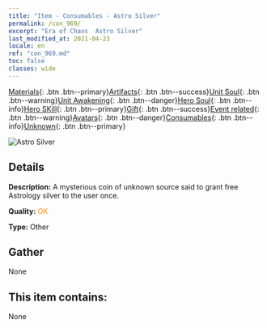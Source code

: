 ```yaml
---
title: "Item - Consumables - Astro Silver"
permalink: /con_969/
excerpt: "Era of Chaos  Astro Silver"
last_modified_at: 2021-04-23
locale: en
ref: "con_969.md"
toc: false
classes: wide
---
```

 [Materials](/Items/){: .btn .btn--primary}[Artifacts](/Items/Artifacts/){: .btn .btn--success}[Unit Soul](/Items/UnitSoul/){: .btn .btn--warning}[Unit Awakening](/Items/UnitAwakening/){: .btn .btn--danger}[Hero Soul](/Items/HeroSoul/){: .btn .btn--info}[Hero SKill](/Items/HeroSkill/){: .btn .btn--primary}[Gift](/Items/Gift/){: .btn .btn--success}[Event related](/Items/Events/){: .btn .btn--warning}[Avatars](/Items/Avatars/){: .btn .btn--danger}[Consumables](/Items/Consumables/){: .btn .btn--info}[Unknown](/Items/Unknown/){: .btn .btn--primary}

 ![Astro Silver](/images/t/artifact_41003.png)

## Details
 **Description:** A mysterious coin of unknown source said to grant free Astrology silver to the user once.

 **Quality:** <span style="color: #FF8C00">OK</span>

 **Type:** Other

## Gather

  None

## This item contains:

  None


